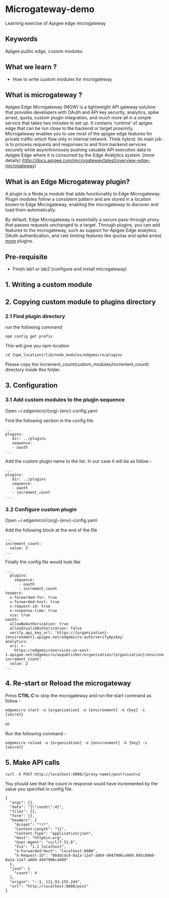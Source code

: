 # Microgateway-demo
Learning exercise of Apigee edge microgateway

## Keywords
Apigee public edge, custom modules

## What we learn ?
- How to write custom modules for microgateway


## What is microgateway ?

Apigee Edge Microgateway (MGW) is a lightweight API gateway solution that provides developers with OAuth and API key security, analytics, spike arrest, quota, custom plugin integration, and much more all in a simple service that takes two minutes to set up. It contains 'runtime' of apigee edge that can be run close to the backend or target proximity. Microgateway enables you to use most of the apigee edge features for private traffic which flow only in internal network. Think hybrid. Its main job is to process requests and responses to and from backend services securely while asynchronously pushing valuable API execution data to Apigee Edge where it is consumed by the Edge Analytics system. [more details] (http://docs.apigee.com/microgateway/latest/overview-edge-microgateway)

## What is an Edge Microgateway plugin?

A plugin is a Node.js module that adds functionality to Edge Microgateway. Plugin modules follow a consistent pattern and are stored in a location known to Edge Microgateway, enabling the microgateway to discover and load them automatically.

By default, Edge Microgateway is essentially a secure pass-through proxy that passes requests unchanged to a target. Through plugins, you can add features to the microgateway, such as support for Apigee Edge analytics, OAuth authentication, and rate limiting features like quotas and spike arrest. [more](http://docs.apigee.com/microgateway/v21x/using-plugins-v21x) plugins.

## Pre-requisite
- Finish lab1 or lab2 (configure and install microgateway)

## 1. Writing a custom module

## 2. Copying custom module to plugins directory
### 2.1 Find plugin directory
run the following command

``` 
npm config get prefix
```
This will give you npm location
```
cd {npm_location}/lib/node_modules/edgemicro/plugins
```
Please copy the increment_count(custom_modules/increment_count) directory inside this folder.

## 3. Configuration
### 3.1 Add custom modules to the plugin sequence 
Open ~/.edgemicro/{org}-{env}-config.yaml

Find the following section in the config file
```
...
plugins:
   dir: ../plugins
   sequence:
   - oauth
...
```

Add the custom plugin name to the list. In our case it will be as follow - 
```
...
plugins:
   dir: ../plugins
   sequence:
   - oauth
   - increment_count
...
```


### 3.2 Configure custom plugin
Open ~/.edgemicro/{org}-{env}-config.yaml

Add the following block at the end of the file
```
...
increment_count:
  value: 2 
...
```
Finally the config file would look like
```
...
  plugins:
    sequence:
      - oauth
      - increment_count
headers:
  x-forwarded-for: true
  x-forwarded-host: true
  x-request-id: true
  x-response-time: true
  via: true
oauth:
  allowNoAuthorization: true
  allowInvalidAuthorization: false
  verify_api_key_url: 'https://{organization}-{environemnt}.apigee.net/edgemicro-auth/verifyApiKey'
analytics:
  uri: >-
    https://edgemicroservices-us-east-1.apigee.net/edgemicro/axpublisher/organization/{organization}/environment/{environment}
increment_count:
  value: 2
...
```

## 4. Re-start or Reload the microgateway
Press **CTRL C** to stop the microgateway and run the start command as follow -  
```
edgemicro start -o {organization} -e {environment} -k {key} -s {secret}
```
or

Run the following command - 
```
edgemicro reload -o {organization} -e {environment} -k {key} -s {secret}
```

## 5. Make API calls
```
curl -X POST http://localhost:8000/{proxy-name}/post?count=2
```

You should see that the count in response sould have incremented by the value you specifed in config file.
```
{
  "args": {},
  "data": "{\"count\":4}",
  "files": {},
  "form": {},
  "headers": {
    "Accept": "*/*",
    "Content-Length": "11",
    "Content-Type": "application/json",
    "Host": "httpbin.org",
    "User-Agent": "curl/7.51.0",
    "Via": "1.1 localhost",
    "X-Forwarded-Host": "localhost:8000",
    "X-Request-Id": "86ddcdc0-0a1a-11e7-a0b9-d947906ca989.895c8960-0a1a-11e7-a0b9-d947906ca989"
  },
  "json": {
    "count": 4
  },
  "origin": "::1, 111.93.155.244",
  "url": "http://localhost:8000/post"
}
```

